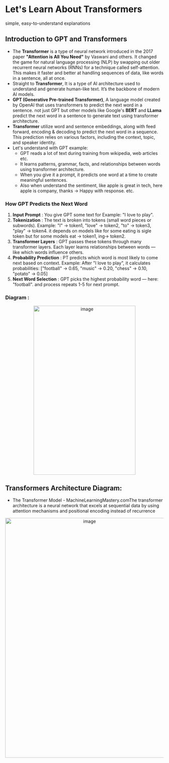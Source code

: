 # Let's Learn About Transformers
simple, easy-to-understand explanations

## Introduction to GPT and Transformers
- The **Transformer** is a type of neural network introduced in the 2017 paper **"Attention is All You Need"** by Vaswani and others. It changed the game for natural language processing (NLP) by swapping out older recurrent neural networks (RNNs) for a technique called self-attention. This makes it faster and better at handling sequences of data, like words in a sentence, all at once.
- Straight to **Transformer**, It is a type of AI architecture used to understand and generate human-like text. It’s the backbone of modern AI models.
- **GPT (Generative Pre-trained Transformer)**, A language model created by OpenAI that uses transformers to predict the next word in a sentence. not just GPT but other models like Google's **BERT** and **LLama** predict the next word in a sentence to generate text using transformer architecture.
- **Transformer** utilize word and sentence embeddings, along with feed forward, encoding & decoding to predict the next word in a sequence. This prediction relies on various factors, including the context, topic, and speaker identity.
- Let's understand with GPT example:
  - GPT reads a lot of text during training from wikipedia, web articles etc.
  - It learns patterns, grammar, facts, and relationships between words using transformer architecture.
  - When you give it a prompt, it predicts one word at a time to create meaningful sentences.
  - Also when understand the sentiment, like apple is great in tech, here apple is company, thanks -> Happy with response. etc.

### How GPT Predicts the Next Word
1. **Input Prompt** : You give GPT some text for Example: "I love to play".
2. **Tokenization** : The text is broken into tokens (small word pieces or subwords). Example: "I" → token1, "love" → token2, "to" → token3, "play" → token4. it depends on models like for some eating is sigle token but for some models eat -> token1, ing-> token2.
3. **Transformer Layers** : GPT passes these tokens through many transformer layers. Each layer learns relationships between words — like which words influence others.
4. **Probability Prediction** : PT predicts which word is most likely to come next based on context. Example: After "I love to play", it calculates probabilities: ["football" → 0.65, "music" → 0.20, "chess" → 0.10, "potato" → 0.05]
5. **Next Word Selection** : GPT picks the highest probability word — here: "football". and process repeats 1-5 for next prompt.

### Diagram :
<div align='center'>
<img width="324" height="536" alt="image" src="https://github.com/user-attachments/assets/20852895-cdb2-44be-8ccf-ebda388a4b48" />
</div>

## Transformers Architecture Diagram:
- The Transformer Model - MachineLearningMastery.comThe transformer architecture is a neural network that excels at sequential data by using attention mechanisms and positional encoding instead of recurrence
<div align='center'>
<img width="520" height="760" alt="image" src="https://github.com/user-attachments/assets/65c1cbb2-f59f-41e3-8722-243efc62237a" />
</div>

## 
